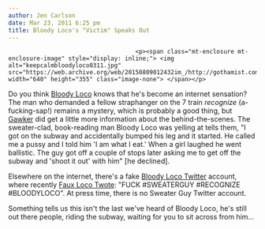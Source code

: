 ```yaml
---
author: Jen Carlson
date: Mar 23, 2011 6:25 pm
title: Bloody Loco's "Victim" Speaks Out
---
```


	
										<p><span class="mt-enclosure mt-enclosure-image" style="display: inline;"> <img alt="keepcalmbloodyloco0311.jpg" src="https://web.archive.org/web/20150809012432im_/http://gothamist.com/attachments/arts_jen/keepcalmbloodyloco0311.jpg" width="640" height="355" class="image-none"> </span></p>

<p>Do you think <a href="https://web.archive.org/web/20150809012432/http://gothamist.com/2011/03/22/video_10.php">Bloody Loco</a> knows that he&apos;s become an internet sensation? The man who demanded a fellow straphanger on the 7 train <em>recognize</em> (a-fucking-sap!) remains a mystery, which is probably a good thing, but <a href="https://web.archive.org/web/20150809012432/http://gawker.com/#!5785015/subway-sweater-guy-who-fended-off-bloody-loco-speaks">Gawker</a> did get a little more information about the behind-the-scenes. The sweater-clad, book-reading man Bloody Loco was yelling at tells them, &quot;I got on the subway and accidentally bumped his leg and it started. He called me a pussy and I told him &apos;I am what I eat.&apos; When a girl laughed he went ballistic. The guy got off a couple of stops later asking me to get off the subway and &apos;shoot it out&apos; with him&quot; [he declined].</p>

<p>Elsewhere on the internet, there&apos;s a fake <a href="https://web.archive.org/web/20150809012432/http://twitter.com/#!/BloodyLoco">Bloody Loco Twitter</a> account, where recently <a href="https://web.archive.org/web/20150809012432/http://twitter.com/#!/BloodyLoco/status/50667928676347904">Faux Loco Twote</a>: &quot;FUCK #SWEATERGUY #RECOGNIZE #BLOODYLOCO&quot;. At press time, there is no Sweater Guy Twitter account.</p>

<p>Something tells us this isn&apos;t the last we&apos;ve heard of Bloody Loco, he&apos;s still out there people, riding the subway, waiting for you to sit across from him...</p>					
										
									
				